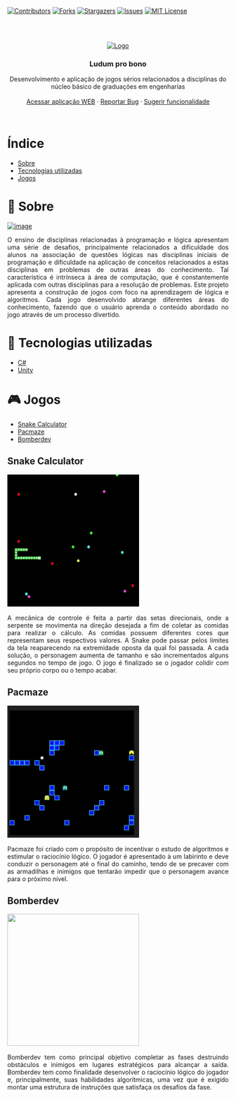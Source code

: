 [contributors-shield]: https://img.shields.io/github/contributors/ludum-pro-bono/ludum-pro-bono-games.svg?style=for-the-badge
[contributors-url]: https://github.com/ludum-pro-bono/ludum-pro-bono-games/graphs/contributors
[forks-shield]: https://img.shields.io/github/forks/ludum-pro-bono/ludum-pro-bono-games.svg?style=for-the-badge
[forks-url]: https://github.com/ludum-pro-bono/ludum-pro-bono-games/network/members
[stars-shield]: https://img.shields.io/github/stars/ludum-pro-bono/ludum-pro-bono-games.svg?style=for-the-badge
[stars-url]: https://github.com/ludum-pro-bono/ludum-pro-bono-games/stargazers
[issues-shield]: https://img.shields.io/github/issues/ludum-pro-bono/ludum-pro-bono-games.svg?style=for-the-badge
[issues-url]: https://github.com/ludum-pro-bono/ludum-pro-bono-games/issues
[license-shield]: https://img.shields.io/github/license/ludum-pro-bono/ludum-pro-bono-games.svg?style=for-the-badge
[license-url]: https://github.com/ludum-pro-bono/ludum-pro-bono-games/blob/master/LICENSE.txt
[linkedin-shield]: https://img.shields.io/badge/-LinkedIn-black.svg?style=for-the-badge&logo=linkedin&colorB=555

[![Contributors][contributors-shield]][contributors-url]
[![Forks][forks-shield]][forks-url]
[![Stargazers][stars-shield]][stars-url]
[![Issues][issues-shield]][issues-url]
[![MIT License][license-shield]][license-url]

<br/>
<br/>

<p align="center">
  <a href="https://github.com/ludum-pro-bono/ludum-pro-bono-games">
    <img src="https://avatars.githubusercontent.com/u/65375446?s=200&v=4" alt="Logo" width="150" height="150">
  </a>

  <h3 align="center">Ludum pro bono</h3>

  <p align="center">
    Desenvolvimento e aplicação de jogos sérios relacionados a disciplinas do núcleo básico de graduações em engenharias
    <br />
    <br />
    <a href="https://ludum-pro-bono.github.io/ludum-pro-bono-frontend/menu/index.html">Acessar aplicação WEB</a>
    ·
    <a href="https://github.com/ludum-pro-bono/ludum-pro-bono-games/issues">Reportar Bug</a>
    ·
    <a href="https://github.com/ludum-pro-bono/ludum-pro-bono-games/issues">Sugerir funcionalidade</a>
  </p>
</p>

<br>

# Índice
- [Sobre](#-sobre)
- [Tecnologias utilizadas](#-tecnologias-utilizadas)
- [Jogos](#-jogos)

# 🔖 Sobre
[![image](public/menu.gif)](https://ludum-pro-bono.github.io/ludum-pro-bono-frontend/menu/index.html)
<p style='text-align: justify;'>
    O ensino de disciplinas relacionadas à programação e lógica apresentam uma série de desafios, principalmente relacionados a dificuldade dos alunos na associação de questões lógicas nas disciplinas iniciais de programação e dificuldade na aplicação de conceitos relacionados a estas disciplinas em problemas de outras áreas do conhecimento. Tal característica é intrínseca à área de computação, que é constantemente aplicada com outras disciplinas para a resolução de problemas. Este projeto apresenta a construção de jogos com foco na aprendizagem de lógica e algoritmos. Cada jogo desenvolvido abrange diferentes áreas do conhecimento, fazendo que o usuário aprenda o conteúdo abordado no jogo através de um processo divertido.
</p>

# 🚀 Tecnologias utilizadas

- [C#](https://docs.microsoft.com/pt-br/dotnet/csharp/)
- [Unity](https://unity.com/)

# 🎮 Jogos

- [Snake Calculator](#-snake-calculator)
- [Pacmaze](#-pacmaze)
- [Bomberdev](#-bomberdev)

## Snake Calculator
<img src="public/snake.gif" width="300" height="300"/>
<p style='text-align: justify;'>
A mecânica de controle é feita a partir das setas direcionais, onde a serpente se movimenta na direção desejada a fim de coletar as comidas para realizar o cálculo. As comidas possuem diferentes cores que representam seus respectivos valores. A Snake pode passar pelos limites da tela reaparecendo na extremidade oposta da qual foi passada. A cada solução, o personagem aumenta de tamanho e são incrementados alguns segundos no tempo de jogo. O jogo é finalizado se o jogador colidir com seu próprio corpo ou o tempo acabar.
</p>


## Pacmaze
<img src="public/pacmaze.gif" width="300" height="300"/>
<p style='text-align: justify;'>
Pacmaze foi criado com o propósito de incentivar o estudo de algoritmos e estimular o raciocínio lógico. O jogador é apresentado à um labirinto e deve conduzir o personagem até o final do caminho, tendo de se precaver com as armadilhas e inimigos que tentarão impedir que o personagem avance para o próximo nível. 
</p>


## Bomberdev
<img src="public/bomberdev.gif" width="300" height="300"/>
<p style='text-align: justify;'>
Bomberdev tem como principal objetivo completar as fases destruindo obstáculos e inimigos em lugares estratégicos para alcançar a saída. Bomberdev tem como finalidade desenvolver o raciocínio lógico do jogador e, principalmente, suas habilidades algorítmicas, uma vez que é exigido montar uma estrutura de instruções que satisfaça os desafios da fase. 
</p>